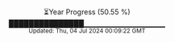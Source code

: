 <p align="center">
⏳Year Progress (50.55 %)<br>
███████████████▁▁▁▁▁▁▁▁▁▁▁▁▁▁▁ <br>
<sub>Updated: Thu, 04 Jul 2024 00:09:22 GMT</sub>
</p>

